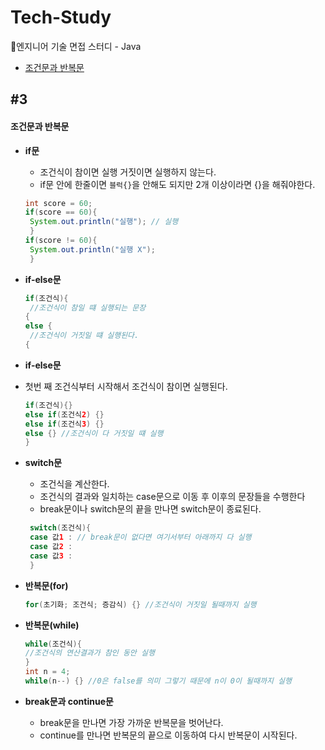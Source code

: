 # Tech-Study
📂엔지니어 기술 면접 스터디 - Java
- [조건문과 반복문](#3)

 ## #3
#### 조건문과 반복문

- **if문**
  - 조건식이 참이면 실행 거짓이면 실행하지 않는다.
  - if문 안에 한줄이면 `블럭{}`을 안해도 되지만 2개 이상이라면 {}을 해줘야한다.
  ```Java
  int score = 60;
  if(score == 60){
   System.out.println("실행"); // 실행
   }
  if(score != 60){
   System.out.println("실행 X");
   }
  ```

- **if-else문**
  ```Java
  if(조건식){
   //조건식이 참일 떄 실행되는 문장
  {
  else {
   //조건식이 거짓일 떄 실행된다.
  {
  ``` 
- **if-else문**
 - 첫번 째 조건식부터 시작해서 조건식이 참이면 실행된다.
   ```Java
   if(조건식){}
   else if(조건식2) {}
   else if(조건식3) {}
   else {} //조건식이 다 거짓일 떄 실행
   }
   ```
 
- **switch문**
  - 조건식을 계산한다.
  - 조건식의 결과와 일치하는 case문으로 이동 후 이후의 문장들을 수행한다
  - break문이나 switch문의 끝을 만나면 switch문이 종료된다.
   ```Java
    switch(조건식){
    case 값1 : // break문이 없다면 여기서부터 아래까지 다 실행
    case 값2 :
    case 값3 :
    }
    ```
- **반복문(for)**
  ```Java
  for(초기화; 조건식; 증감식) {} //조건식이 거짓일 될때까지 실행
  ```
 

- **반복문(while)**
  ```Java
  while(조건식){
  //조건식의 연산결과가 참인 동안 실행
  }
  int n = 4;
  while(n--) {} //0은 false를 의미 그렇기 때문에 n이 0이 될때까지 실행
  ```
  
- **break문과 continue문**
  - break문을 만나면 가장 가까운 반복문을 벗어난다.
  - continue를 만나면 반복문의 끝으로 이동하여 다시 반복문이 시작된다.
 
 
